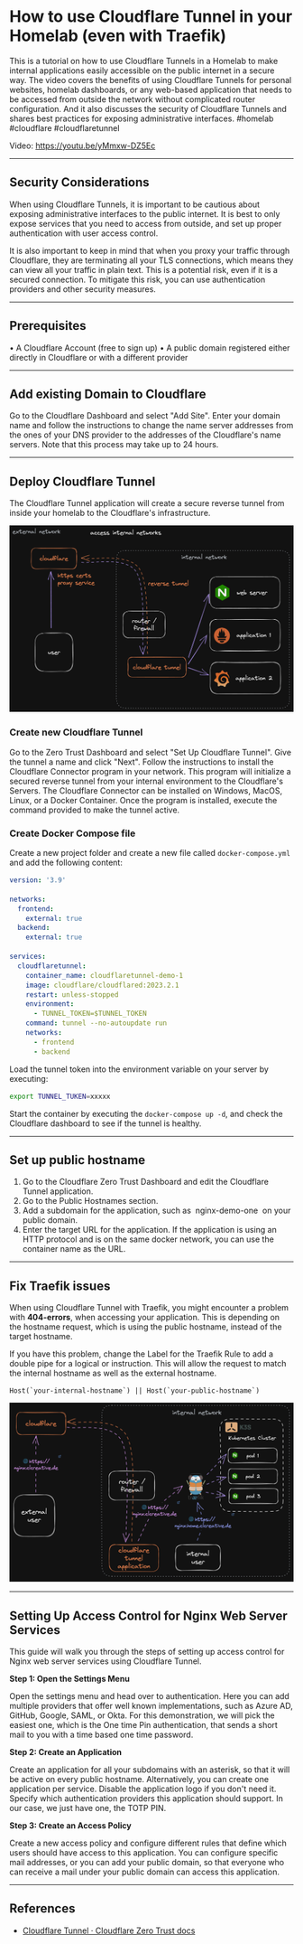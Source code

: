 # How to use Cloudflare Tunnel in your Homelab (even with Traefik)

This is a tutorial on how to use Cloudflare Tunnels in a Homelab to make internal applications easily accessible on the public internet in a secure way. The video covers the benefits of using Cloudflare Tunnels for personal websites, homelab dashboards, or any web-based application that needs to be accessed from outside the network without complicated router configuration. And it also discusses the security of Cloudflare Tunnels and shares best practices for exposing administrative interfaces. #homelab #cloudflare #cloudflaretunnel

Video: https://youtu.be/yMmxw-DZ5Ec

---
## Security Considerations

When using Cloudflare Tunnels, it is important to be cautious about exposing administrative interfaces to the public internet. It is best to only expose services that you need to access from outside, and set up proper authentication with user access control.

It is also important to keep in mind that when you proxy your traffic through Cloudflare, they are terminating all your TLS connections, which means they can view all your traffic in plain text. This is a potential risk, even if it is a secured connection. To mitigate this risk, you can use authentication providers and other security measures.

---
## Prerequisites

• A Cloudflare Account (free to sign up)
• A public domain registered either directly in Cloudflare or with a different provider

---
## Add existing Domain to Cloudflare

Go to the Cloudflare Dashboard and select "Add Site". Enter your domain name and follow the instructions to change the name server addresses from the ones of your DNS provider to the addresses of the Cloudflare's name servers. Note that this process may take up to 24 hours.

---
## Deploy Cloudflare Tunnel

The Cloudflare Tunnel application will create a secure reverse tunnel from inside your homelab to the Cloudflare's infrastructure.

![](../_assets/cloudflare-tunnel-1.png)

### Create new Cloudflare Tunnel

Go to the Zero Trust Dashboard and select "Set Up Cloudflare Tunnel". Give the tunnel a name and click "Next". Follow the instructions to install the Cloudflare Connector program in your network. This program will initialize a secured reverse tunnel from your internal environment to the Cloudflare's Servers. The Cloudflare Connector can be installed on Windows, MacOS, Linux, or a Docker Container. Once the program is installed, execute the command provided to make the tunnel active.


### Create Docker Compose file

Create a new project folder and create a new file called `docker-compose.yml` and add the following content: 

```yaml
version: '3.9'

networks:
  frontend:
    external: true
  backend:
    external: true

services:
  cloudflaretunnel:
    container_name: cloudflaretunnel-demo-1
    image: cloudflare/cloudflared:2023.2.1
    restart: unless-stopped
    environment:
      - TUNNEL_TOKEN=$TUNNEL_TOKEN
    command: tunnel --no-autoupdate run
    networks:
      - frontend
      - backend
```

Load the tunnel token into the environment variable on your server by executing:

```sh
export TUNNEL_TUKEN=xxxxx
```

Start the container by executing the `docker-compose up -d`, and check the Cloudflare dashboard to see if the tunnel is healthy.

---
## Set up public hostname

1. Go to the Cloudflare Zero Trust Dashboard and edit the Cloudflare Tunnel application. 
2. Go to the Public Hostnames section. 
3. Add a subdomain for the application, such as  nginx-demo-one  on your public domain. 
4. Enter the target URL for the application. If the application is using an HTTP protocol and is on the same docker network, you can use the container name as the URL. 

---
## Fix Traefik issues

When using Cloudflare Tunnel with Traefik, you might encounter a problem with **404-errors**, when accessing your application. This is depending on the hostname request, which is using the public hostname, instead of the target hostname.

If you have this problem, change the Label for the Traefik Rule to add a double pipe for a logical or instruction. This will allow the request to match the internal hostname as well as the external hostname.

```
Host(`your-internal-hostname`) || Host(`your-public-hostname`)
```

![](../_assets/cloudflare-tunnel-2.png)

---
## Setting Up Access Control for Nginx Web Server Services

This guide will walk you through the steps of setting up access control for Nginx web server services using Cloudflare Tunnel.

**Step 1: Open the Settings Menu**

Open the settings menu and head over to authentication. Here you can add multiple providers that offer well known implementations, such as Azure AD, GitHub, Google, SAML, or Okta. For this demonstration, we will pick the easiest one, which is the One time Pin authentication, that sends a short mail to you with a time based one time password.

**Step 2: Create an Application**

Create an application for all your subdomains with an asterisk, so that it will be active on every public hostname. Alternatively, you can create one application per service. Disable the application logo if you don't need it. Specify which authentication providers this application should support. In our case, we just have one, the TOTP PIN.

**Step 3: Create an Access Policy**

Create a new access policy and configure different rules that define which users should have access to this application. You can configure specific mail addresses, or you can add your public domain, so that everyone who can receive a mail under your public domain can access this application.


---
## References

- [Cloudflare Tunnel · Cloudflare Zero Trust docs](https://developers.cloudflare.com/cloudflare-one/connections/connect-apps/)